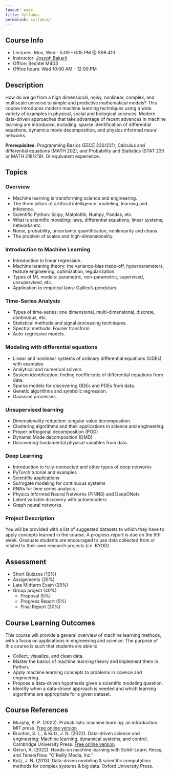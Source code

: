 ```yaml
---
layout: page
title: Syllabus 
permalink: syllabus/ 
---
```


## Course Info 
* Lectures: Mon, Wed - 5:00 - 6:15 PM @ SRB 413 
* Instructor: [Joseph Bakarji](www.josephbakarji.com)
* Office: Bechtel M403
* Office hours: Wed 10:00 AM - 12:00 PM

## Description
How do we go from a high dimensional, noisy, nonlinear, complex, and multiscale universe to simple and predictive mathematical models? This course introduces modern machine learning techniques using a wide variety of examples in physical, social and biological sciences. Modern data-driven approaches that take advantage of recent advances in machine learning are introduced, including: sparse identification of differential equations, dynamics mode decomposition, and physics informed neural networks.

**Prerequisites:** Programming Basics (EECE 230/231), Calculus and differential equations (MATH 202), and Probability and Statistics (STAT 230 or MATH 218/219). Or equivalent experience.

## Topics 
### Overview 
- Machine learning is transforming science and engineering.
- The three pillars of artificial intelligence: modeling, learning and inference.
- Scientific Python: Scipy, Matplotlib, Numpy, Pandas, etc.
- What is scientific modeling: laws, differential equations, linear systems, networks etc.
- Noise, probability, uncertainty quantificaiton, nonlinearity and chaos.
- The problem of scales and high-dimensionality.

### Introduction to Machine Learning
- Introduction to linear regression.
- Machine leraning theory: the variance-bias trade-off, hyperparameters, feature engineering, optimization, regularization.
- Types of ML models: parametric, non-parametric, supervised, unsupervised, etc.
- Application to empirical laws: Galileo’s pendulum.

### Time-Series Analysis
- Types of time-series: one dimensional, multi-dimensional, discrete, continuous, etc.
- Statistical methods and signal processing techniques.
- Spectral methods: Fourier transform
- Auto-regressive models.

### Modeling with differential equations
- Linear and nonlinear systems of ordinary differential equations (ODEs) with examples
- Analytical and numerical solvers.
- System identification: finding coefficients of differential equations from data. 
- Sparse models for discovering ODEs and PDEs from data.
- Genetic algorithms and symbolic regression.
- Gaussian processes.

### Unsupervised learning
- Dimensionality reduction: singular value decomposition.
- Clustering algorithms and their applications in science and engineering.
- Proper orthogonal decomposition (POD)
- Dynamic Mode decomposition (DMD)
- Discovering fundamental physical variables from data.

### Deep Learning 
- Introduction to fully-connected and other types of deep networks
- PyTorch tutorial and examples
- Scientific applications 
- Surrogate modeling for continuous systems
- RNNs for time series analysis
- Physics Informed Neural Networks (PINNS) and DeepONets
- Latent variable discovery with autoencoders
- Graph neural networks.

### Project Description
You will be provided with a list of suggested datasets to which they have to apply concepts learned in the course. A progress report is due on the 9th week. Graduate students are encouraged to use data collected from or related to their own research projects (i.e. BYOD). 

## Assessment
- Short Quizzes (10%)
- Assignments (25%)
- Late Midterm Exam (25%)
- Group project (40%)
    - Proposal (5%)
    - Progress Report (5%)
    - Final Report (30%)


## Course Learning Outcomes
This course will provide a general overview of machine learning methods, with a focus on applications in engineering and science. The purpose of this course is such that students are able to
- Collect, visualize, and clean data.
- Master the basics of machine learning theory and implement them in Python.
- Apply machine learning concepts to problems in science and engineering.
- Propose a data-driven hypothesis given a scientific modeling question.
- Identify when a data-driven approach is needed and which learning algorithms are appropriate for a given dataset.


## Course References
- Murphy, K. P. (2022). Probabilistic machine learning: an introduction. MIT press. [Free online version](https://probml.github.io/pml-book/book1.html)
- Brunton, S. L., & Kutz, J. N. (2022). Data-driven science and engineering: Machine learning, dynamical systems, and control. Cambridge University Press. [Free online version](https://faculty.washington.edu/sbrunton/DataBookV2.pdf)
- Géron, A. (2022). Hands-on machine learning with Scikit-Learn, Keras, and TensorFlow. "O'Reilly Media, Inc."
- Kutz, J. N. (2013). Data-driven modeling & scientific computation: methods for complex systems & big data. Oxford University Press.

<!-- **Students with Disabilities:** AUB strives to make learning experiences as accessible as possible. If you anticipate or experience academic barriers due to a disability (including mental health, chronic or temporary medical conditions), please inform me immediately so that we can privately discuss options.  In order to help establish reasonable accommodations and facilitate a smooth accommodations process, you are encouraged to contact the Accessible Education Office: accessibility@aub.edu.lb ; +961-1-350000, x3246; West Hall, 314. For more information see the following online resources.

**Academic Integrity & Student Conduct:** you will be held to an ethical standard higher than the one prevailing in the rest of the country. The measure (or the yard stick) is AUB’s Student Code of Conduct. The AUB catalog defines various forms of academic integrity (AI) violations of the trust between students and their teachers. Students should familiarize themselves with such violations (including plagiarism and cheating) as well as the penalties associated with such AI violations. 

**FERPA:** The Family Educational Rights and Privacy Act of 1974 affords students certain rights. These rights include that to provide consent before the University discloses personally identifiable information from the student's education records, except to the extent that FERPA authorizes disclosure without consent. Except for disclosures to school officials, disclosures related to some judicial orders or lawfully issued subpoenas, disclosures of directory information, and disclosures to the student, the institution is required to record the disclosure. Eligible students have a right to inspect and review the record of disclosures.
 -->
